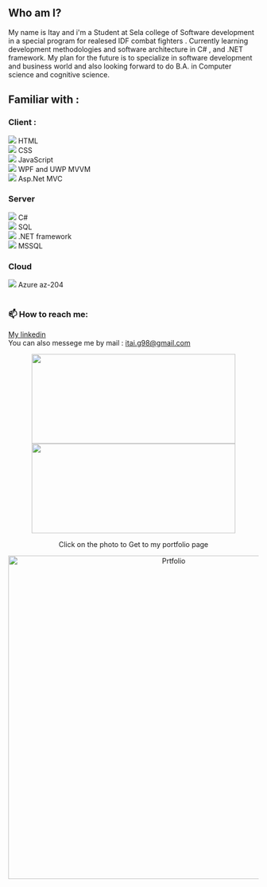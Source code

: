 ## Who am I?
My name is Itay and i'm a Student at Sela college of Software development in a special program for realesed IDF combat fighters .
Currently learning development methodologies and software architecture in C# ,  and .NET framework.
My plan for the future is to specialize in software development and business world and also looking forward to do B.A. in Computer science and cognitive science.
## Familiar with :

<div>
<h3> Client : </h3>
<image src="file_type_html_icon_130541.png"> HTML <br>
<image src="file_type_css_icon_130661.png"> CSS <br> 
<image src="file_type_js_official_icon_130509.png"> JavaScript <br>
<image src="wpf_button_icon_151942.png"> WPF and UWP MVVM <br>
<image src="APN_NET_MVC.png"> Asp.Net MVC <br>

<h3>Server </h3>
<image src="002-c-sharp.png"> C# <br>
<image src="sql_icon.png"> SQL <br>
<image src="net-logo-13E6F1F153-seeklogo.com.png" > .NET framework <br>
<image src="png-clipart-microsoft-sql-server-computer-servers-database-microsoft-microsoft-sql-server-server-computer.png"> MSSQL <br>

<h3>Cloud</h3>
<image src="001-azure.png"> Azure az-204 <br>

</div>
<br>

### 📫 How to reach me:
<a href="https://www.linkedin.com/in/itay-getahun/">My linkedin</a>
<br>
You can also messege me by mail : <a href="itai.g98@gmail.com">itai.g98@gmail.com</a>


<p align="center">
<a href="https://github.com/itayG98">
  <img height="180em" width="410em" src="https://github-readme-stats-eight-theta.vercel.app/api?username=itayG98&show_icons=true&theme=buefy&include_all_commits=true&count_private=true"/>
  <img height="180em" width="410em" src="https://github-readme-stats-eight-theta.vercel.app/api/top-langs/?username=itayG98&layout=compact&langs_count=8&theme=buefy"/>
</a>
</p>
<div>
<div align="center">
<p>Click on the photo to Get to my portfolio page</p>
<a href="https://itayg98.github.io/Itay-Getahun-Portfolio/">
         <img alt="Prtfolio" src="https://user-images.githubusercontent.com/91791115/189167955-131f4728-7142-43ba-930e-f2b652c032dd.jpg"
         width="650">
      </a>
</div>
